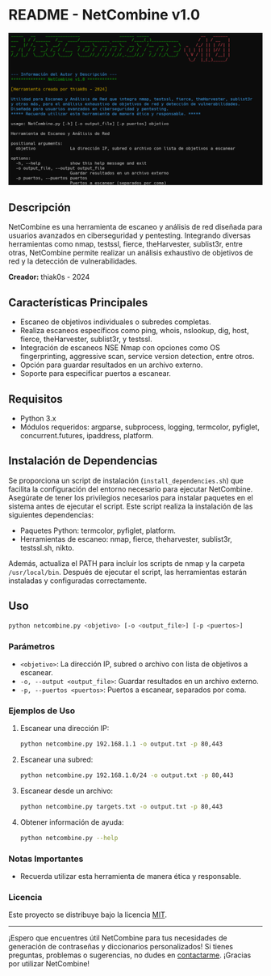 # README - NetCombine v1.0

![NetCombine Logo](netcombine_logo.png)

## Descripción
NetCombine es una herramienta de escaneo y análisis de red diseñada para usuarios avanzados en ciberseguridad y pentesting. Integrando diversas herramientas como nmap, testssl, fierce, theHarvester, sublist3r, entre otras, NetCombine permite realizar un análisis exhaustivo de objetivos de red y la detección de vulnerabilidades.

**Creador:** thiak0s - 2024

## Características Principales
- Escaneo de objetivos individuales o subredes completas.
- Realiza escaneos específicos como ping, whois, nslookup, dig, host, fierce, theHarvester, sublist3r, y testssl.
- Integración de escaneos NSE Nmap con opciones como OS fingerprinting, aggressive scan, service version detection, entre otros.
- Opción para guardar resultados en un archivo externo.
- Soporte para especificar puertos a escanear.

## Requisitos
- Python 3.x
- Módulos requeridos: argparse, subprocess, logging, termcolor, pyfiglet, concurrent.futures, ipaddress, platform.

## Instalación de Dependencias
Se proporciona un script de instalación (`install_dependencies.sh`) que facilita la configuración del entorno necesario para ejecutar NetCombine. Asegúrate de tener los privilegios necesarios para instalar paquetes en el sistema antes de ejecutar el script.
Este script realiza la instalación de las siguientes dependencias:
- Paquetes Python: termcolor, pyfiglet, platform.
- Herramientas de escaneo: nmap, fierce, theharvester, sublist3r, testssl.sh, nikto.

Además, actualiza el PATH para incluir los scripts de nmap y la carpeta `/usr/local/bin`. Después de ejecutar el script, las herramientas estarán instaladas y configuradas correctamente.

## Uso
```bash
python netcombine.py <objetivo> [-o <output_file>] [-p <puertos>]
```

### Parámetros
- `<objetivo>`: La dirección IP, subred o archivo con lista de objetivos a escanear.
- `-o, --output <output_file>`: Guardar resultados en un archivo externo.
- `-p, --puertos <puertos>`: Puertos a escanear, separados por coma.

### Ejemplos de Uso
1. Escanear una dirección IP:
   ```bash
   python netcombine.py 192.168.1.1 -o output.txt -p 80,443
   ```

2. Escanear una subred:
   ```bash
   python netcombine.py 192.168.1.0/24 -o output.txt -p 80,443
   ```

3. Escanear desde un archivo:
   ```bash
   python netcombine.py targets.txt -o output.txt -p 80,443
   ```

4. Obtener información de ayuda:
   ```bash
   python netcombine.py --help
   ```

### Notas Importantes

- Recuerda utilizar esta herramienta de manera ética y responsable.

### Licencia

Este proyecto se distribuye bajo la licencia [MIT](LICENSE).

---

¡Espero que encuentres útil NetCombine para tus necesidades de generación de contraseñas y diccionarios personalizados! Si tienes preguntas, problemas o sugerencias, no dudes en [contactarme](https://github.com/thiak0s). ¡Gracias por utilizar NetCombine!
